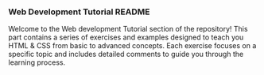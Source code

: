 ### Web Development Tutorial README

Welcome to the Web development Tutorial section of the repository! This part contains a series of exercises and examples designed to teach you HTML & CSS from basic to advanced concepts. Each exercise focuses on a specific topic and includes detailed comments to guide you through the learning process.